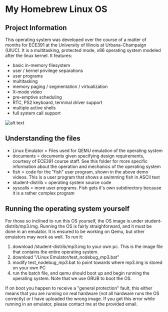 # My Homebrew Linux OS

## Project Information

This operating system was developed over the course of a matter of months for ECE391 at the University of Illinois at Urbana-Champaign (UIUC). 
It is a multitasking, protected mode, x86 operating system modeled after the linux kernel. It features:

- basic in-memory filesystem
- user / kernel privilege separations
- user programs
- multitasking
- memory paging / segmentation / virtualization
- X-mode video
- pre-emptive scheduling
- RTC, PS2 keyboard, terminal driver support
- multiple active shells
- full system call support

![alt text](https://drive.google.com/uc?export=view&id=1_t4iDPaJ_WlyP60CE_7i85CKzfZvDYPe)

## Understanding the files

- Linux Emulator = Files used for QEMU emulation of the operating system
- documents = documents given specifying design requirements, courtesy of ECE391 course staff. See this folder for more specific information about the operation and mechanics of the operating system
- fish = code for the "fish" user program, shown in the above demo videos. This is a user program that shows a swimming fish in ASCII text
- student-distrib = operating system source code
- syscalls = more user programs. Fish gets it's own subdirectory because it is a rather complex program

## Running the operating system yourself

For those so inclined to run this OS yourself, the OS image is under student-distrib/mp3.img. Running the OS is fairly straighforward, and it must be done in an emulator. It is ensured to be working on Qemu, but other emulators may work as well. To run it:

1. download /student-distrib/mp3.img to your own pc. This is the image file that contains the entire operating system.
2. download "/Linux Emulator/test_nodebug_mp3.bat"
3. modify test_nodebug_mp3.bat to point towards where mp3.img is stored on your own PC
4. run the batch file, and qemu should boot up and begin running the operating system. Note that we use GRUB to boot the OS.

If on boot you happen to receive a "general protection" fault, this either means that you are running on real hardware (not all hardware runs the OS correctly) or I have uploaded the wrong image. If you get this error while running in an emulator, please contact me at the provided email.


